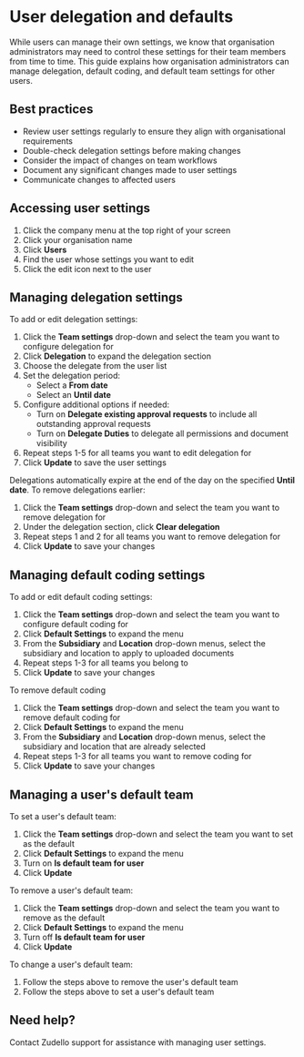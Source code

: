 # User delegation and defaults

While users can manage their own settings, we know that organisation administrators may need to control these settings for their team members from time to time. 
This guide explains how organisation administrators can manage delegation, default coding, and default team settings for other users.

## Best practices

- Review user settings regularly to ensure they align with organisational requirements
- Double-check delegation settings before making changes
- Consider the impact of changes on team workflows
- Document any significant changes made to user settings
- Communicate changes to affected users

## Accessing user settings

1. Click the company menu at the top right of your screen
2. Click your organisation name
3. Click **Users**
4. Find the user whose settings you want to edit
5. Click the edit icon next to the user

## Managing delegation settings

To add or edit delegation settings:

1. Click the **Team settings** drop-down and select the team you want to configure delegation for
2. Click **Delegation** to expand the delegation section
3. Choose the delegate from the user list
4. Set the delegation period:
   - Select a **From date**
   - Select an **Until date**
5. Configure additional options if needed:
   - Turn on **Delegate existing approval requests** to include all outstanding approval requests
   - Turn on **Delegate Duties** to delegate all permissions and document visibility
6. Repeat steps 1-5 for all teams you want to edit delegation for
7. Click **Update** to save the user settings

Delegations automatically expire at the end of the day on the specified **Until date**. To remove delegations earlier:

1. Click the **Team settings** drop-down and select the team you want to remove delegation for
2. Under the delegation section, click **Clear delegation**
3. Repeat steps 1 and 2 for all teams you want to remove delegation for
4. Click **Update** to save your changes

## Managing default coding settings

To add or edit default coding settings: 

1. Click the **Team settings** drop-down and select the team you want to configure default coding for
2. Click **Default Settings** to expand the menu
3. From the **Subsidiary** and **Location** drop-down menus, select the subsidiary and location to apply to uploaded documents
4. Repeat steps 1-3 for all teams you belong to
5. Click **Update** to save your changes

To remove default coding

1. Click the **Team settings** drop-down and select the team you want to remove default coding for
2. Click **Default Settings** to expand the menu
3. From the **Subsidiary** and **Location** drop-down menus, select the subsidiary and location that are already selected
4. Repeat steps 1-3 for all teams you want to remove coding for
5. Click **Update** to save your changes

## Managing a user's default team

To set a user's default team:

1. Click the **Team settings** drop-down and select the team you want to set as the default
2. Click **Default Settings** to expand the menu
3. Turn on **Is default team for user**
4. Click **Update**

To remove a user's default team:

1. Click the **Team settings** drop-down and select the team you want to remove as the default
2. Click **Default Settings** to expand the menu
3. Turn off **Is default team for user**
4. Click **Update**

To change a user's default team:

1. Follow the steps above to remove the user's default team
2. Follow the steps above to set a user's default team

## Need help?

Contact Zudello support for assistance with managing user settings.